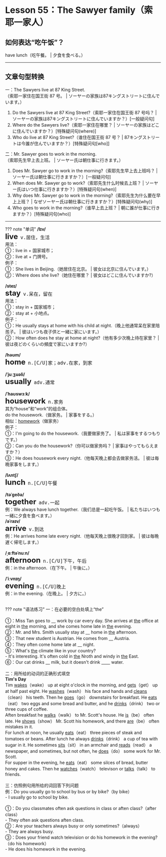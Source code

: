 # Lesson 55：The Sawyer family（索耶一家人）


## 如何表达“吃午饭”？

have lunch（吃午餐。 | 夕食を食べる。）


---
## 文章句型转换

一：The Sawyers live at 87 King Street.<br>（索耶一家住在国王街 87 号。 | ソーヤーの家族は87キングストリートに住んでいます。）

1. Do the Sawyers live at 87 King Street?（索耶一家住在国王街 87 号吗？ | ソーヤーの家族は87キングストリートに住んでいますか？）[一般疑问句]
2. Where do the Sawyers live?（索耶一家住在哪里？ | ソーヤーの家族はどこに住んでいますか？）[特殊疑问句(where)]
3. Who do live at 87 King Street?（谁住在国王街 87 号？ | 87キングストリートは今誰が住んでいますか？）[特殊疑问句[who]]


二：Mr. Sawyer goes to work in the morning.<br>（索耶先生早上去上班。 | ソーヤー氏は朝仕事に行きます。）

1. Does Mr. Sawyer go to work in the morning?（索耶先生早上去上班吗？ | ソーヤー氏は朝仕事に行きますか？）[一般疑问句]
2. When does Mr. Sawyer go to work?（索耶先生什么时候去上班？ | ソーヤー氏はいつ仕事に行きますか？）[特殊疑问句(when)]
3. Why does Mr. Sawyer go to work in the morning?（索耶先生为什么要在早上上班？ | なぜソーヤー氏は朝仕事に行きますか？）[特殊疑问句(why)]
4. Who goes to work in the morning?（谁早上去上班？ | 朝に誰が仕事に行きますか？）[特殊疑问句(who)]


---
??? note "单词"
    **/lɪv/**<br>
    <font size=5>**live**</font>&nbsp;&nbsp;<font size=4>`v.居住，生活`</font><br>
    用法：<br>
    ①：live in + 国家城市；<br>
    ②：live at + 门牌号。<br>
    例子：<br>
    ①：She lives in Beijing.（她居住在北京。 | 彼女は北京に住んでいます。）<br>
    ②：Where does she live?（她住在哪里？ | 彼女はどこに住んでいますか?）<br>
    <br>
    **/steɪ/**<br>
    <font size=5>**stay**</font>&nbsp;&nbsp;<font size=4>`v.呆在，留在`</font><br>
    用法：<br>
    ①：stay in + 国家城市；<br>
    ②：stay at + 小地点。<br>
    例子：<br>
    ①：He usually stays at home with his child at night.（晚上他通常呆在家里陪孩子。 | 彼はいつも夜子供と一緒に家にいます。）<br>
    ②：How often does he stay at home at night?（他有多少次晚上待在家里？ | 彼は夜どのくらいの頻度で家にいますか?）<br>
    <br>
    **/həʊm/**<br>
    <font size=5>**home**</font>&nbsp;&nbsp;<font size=4>`n.[C/U]家；adv.在家，到家`</font><br>
    <br>
    **/ˈjuːʒuəli/**<br>
    <font size=5>**usually**</font>&nbsp;&nbsp;<font size=4>`adv.通常`</font><br>
    <br>
    **/ˈhaʊswɜːk/**<br>
    <font size=5>**housework**</font>&nbsp;&nbsp;<font size=4>`n.家务`</font><br>
    其为“house”和“work”的组合体。<br>
    do the housework.（做家务。 | 家事をする。）<br>
    相似：[homework](./Lesson-38.md)（做家务）<br>
    例子：<br>
    ①：I'm going to do the housework.（我要做家务了。 | 私は家事をするつもりです。）<br>
    ②：Can you do the housework?（你可以做家务吗？ | 家事はやってもらえますか？）<br>
    ③：He does housework every night.（他每天晚上都会去做家务活。 | 彼は毎晩家事をします。）<br>
    <br>
    **/lʌntʃ/**<br>
    <font size=5>**lunch**</font>&nbsp;&nbsp;<font size=4>`n.[C/U]午餐`</font><br>
    <br>
    **/təˈɡeðə/**<br>
    <font size=5>**together**</font>&nbsp;&nbsp;<font size=4>`adv.一起`</font><br>
    例：We always have lunch together.（我们总是一起吃午饭。 | 私たちはいつも一緒に夕食を食べます。）
    <br>
    **/əˈraɪv/**<br>
    <font size=5>**arrive**</font>&nbsp;&nbsp;<font size=4>`v.到达`</font><br>
    例：He arrives home late every night.（他每天晚上很晚才回到家。 | 彼は毎晩遅く帰宅します。）<br>
    <br>
    **/ˌɑːftəˈnuːn/**<br>
    <font size=5>**afternoon**</font>&nbsp;&nbsp;<font size=4>`n.[C/U]下午，午后`</font><br>
    例：in the afternoon.（在下午。 | 午後に。）<br>
    <br>
    **/ˈiːvnɪŋ/**<br>
    <font size=5>**evening**</font>&nbsp;&nbsp;<font size=4>`n.[C/U]晚上`</font><br>
    例：in the evening.（在晚上。 | 夕方に。）<br>
    <br>


??? note "语法练习"
    一：在必要的空白处填上“the”<br>
    <br>
    ①：Miss Tan goes to <u>　</u> work by car every day. She arrives at <u>the</u> office at eight in <u>the</u> morning, and she comes home late in <u>the</u> evening.<br>
    ②：Mr. and Mrs. Smith usually stay at <u>　</u> home in <u>the</u> afternoon.<br>
    ③：That new student is Austrian. He comes from <u>　</u> Austria.<br>
    ④：They often come home late at <u>　</u> night.<br>
    ⑤：What's <u>the</u> climate like in your country?<br>
    - It's interesting. It's often cold in <u>the</u> Nroth and windy in <u>the</u> East.<br>
    ⑥：Our cat drinks <u>　</u> milk, but it doesn't drink <u>　　</u> water.<br>
    <br>
    二：用所给的动词的正确形式填空<br>
    **Tim's Day**<br>
    Tim <u>wakes</u>（wake） up at eight o'clock in the morning, and <u>gets</u>（get） up at half past eight. He <u>washes</u>（wash） his face and hands and <u>cleans</u>（clean） his teeth. Then he <u>goes</u>（go） downstairs for breakfast. He <u>eats</u>（eat） two eggs and some bread and butter, and he <u>drinks</u>（drink） two or three cups of coffee.<br>
    Aften breakfast he <u>walks</u>（walk） to Mr. Scott's house. He <u>is</u>（be） often late. He <u>shows</u>（show） Mr. Scott his homework, and there <u>are</u>（be） often mistakes in it.<br>
    For lunch at noon, he usually <u>eats</u>（eat） three pieces of steak and tomatoes or beans. After lunch he always <u>drinks</u>（drink） a cup of tea with sugar in it. He sometimes <u>sits</u>（sit） in an armchair and <u>reads</u>（read） a newspaper, and sometimes, but not often, he <u>does</u>（do） some work for Mr. Scott.<br>
    For supper in the evening, he <u>eats</u>（eat） some silces of bread, butter honey and cakes. Then he <u>watches</u>（watch） televison or <u>talks</u>（talk） to friends.<br>
    <br>
    三：仿照例句用所给的词回答下列问题<br>
    例：Do you usually go to school by bus or by bike?（by bike）<br>
    - I usually go to school by bike.<br>
    <br>
    ①：Do you classmates often ask questions in class or aften class?（after class）<br>
    - They often ask questions aften class.<br>
    ②：Are your teachers always busy or only sometimes?（always）<br>
    - They are always busy.<br>
    ③：Does your friend watch television or do his homework in the evening?（do his homework）<br>
    - He does his homework in the evening.<br>


